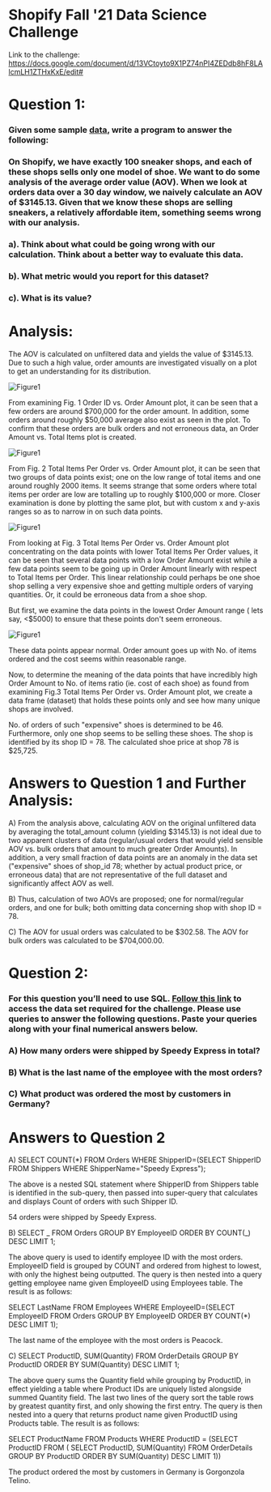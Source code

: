 # <strong>Shopify Fall '21 Data Science Challenge</strong>

Link to the challenge: https://docs.google.com/document/d/13VCtoyto9X1PZ74nPI4ZEDdb8hF8LAlcmLH1ZTHxKxE/edit#

# Question 1:

### Given some sample [data](https://docs.google.com/spreadsheets/d/16i38oonuX1y1g7C_UAmiK9GkY7cS-64DfiDMNiR41LM/edit#gid=0), write a program to answer the following:

### On Shopify, we have exactly 100 sneaker shops, and each of these shops sells only one model of shoe. We want to do some analysis of the average order value (AOV). When we look at orders data over a 30 day window, we naively calculate an AOV of $3145.13. Given that we know these shops are selling sneakers, a relatively affordable item, something seems wrong with our analysis.

### a). Think about what could be going wrong with our calculation. Think about a better way to evaluate this data.

### b). What metric would you report for this dataset?

### c). What is its value?

# Analysis:

The AOV is calculated on unfiltered data and yields
the value of $3145.13. Due to such a high value, order amounts are investigated visually on a plot to get an understanding for its distribution.

![Figure1](Q1_Fig1.png)

From examining Fig. 1 Order ID vs. Order Amount plot, it can be seen that a few orders are around $700,000 for the order amount. In addition, some orders around roughly $50,000 average also exist as seen in the plot. To confirm that these orders are bulk orders and not erroneous data, an Order Amount vs. Total Items plot is created.

![Figure1](Q1_Fig2.png)

From Fig. 2 Total Items Per Order vs. Order Amount plot, it can be seen that two groups of data points exist; one on the low range of total items and one around roughly 2000 items. It seems strange that some orders where total items per order are low are totalling up to roughly $100,000 or more. Closer examination is done by plotting the same plot, but with custom x and y-axis ranges so as to narrow in on such data points.

![Figure1](Q1_Fig3.png)

From looking at Fig. 3 Total Items Per Order vs. Order Amount plot concentrating on the
data points with lower Total Items Per Order values, it can be seen that several data points with a low Order Amount exist while
a few data points seem to be going up in Order Amount linearly with respect to Total Items per Order.
This linear relationship could perhaps be one shoe shop selling a very expensive shoe
and getting multiple orders of varying quantities. Or, it could be erroneous data from a shoe shop.

But first, we examine the data points in the lowest Order Amount range ( lets say, <$5000) to ensure that these points don't seem erroneous.

![Figure1](Q1_Fig4.png)

These data points appear normal. Order amount goes up with No. of items ordered and the cost seems within reasonable range.

Now, to determine the meaning of the data points that have incredibly high Order Amount to No. of items ratio (ie. cost of each shoe) as found from examining Fig.3 Total Items Per Order vs. Order Amount plot,
we create a data frame (dataset) that holds these points only and see how many unique shops are involved.

No. of orders of such "expensive" shoes is determined to be 46.
Furthermore, only one shop seems to be selling these shoes. The shop is identified by its shop ID = 78.
The calculated shoe price at shop 78 is $25,725.

# Answers to Question 1 and Further Analysis:

A)
From the analysis above, calculating AOV on the original unfiltered data by averaging the
total_amount column (yielding $3145.13) is not ideal due to two apparent clusters of data
(regular/usual orders that would yield sensible AOV vs. bulk orders that amount to much greater Order Amounts). In addition, a very small fraction of data points are an anomaly in the data set ("expensive" shoes
of shop_id 78; whether by actual product price, or erroneous data) that are not representative of
the full dataset and significantly affect AOV as well.

B)
Thus, calculation of two AOVs are proposed; one for normal/regular orders, and one for bulk; both
omitting data concerning shop with shop ID = 78.

C)
The AOV for usual orders was calculated to be $302.58.
The AOV for bulk orders was calculated to be $704,000.00.

# Question 2:

### For this question you’ll need to use SQL. [Follow this link](https://www.w3schools.com/SQL/TRYSQL.ASP?FILENAME=TRYSQL_SELECT_ALL) to access the data set required for the challenge. Please use queries to answer the following questions. Paste your queries along with your final numerical answers below.

### A) How many orders were shipped by Speedy Express in total?

### B) What is the last name of the employee with the most orders?

### C) What product was ordered the most by customers in Germany?

# Answers to Question 2

A)
SELECT COUNT(\*) FROM Orders WHERE ShipperID=(SELECT ShipperID FROM Shippers WHERE ShipperName="Speedy Express");

The above is a nested SQL statement where ShipperID from Shippers table is identified in the sub-query, then passed into super-query that calculates and displays Count of orders with such Shipper ID.

54 orders were shipped by Speedy Express.

B)
SELECT _
FROM Orders
GROUP BY EmployeeID
ORDER BY COUNT(_) DESC
LIMIT 1;

The above query is used to identify employee ID with the most orders. EmployeeID field is grouped by COUNT and ordered from highest to lowest, with only the highest being outputted.
The query is then nested into a query getting employee name given EmployeeID using Employees table. The result is as follows:

SELECT LastName FROM Employees WHERE EmployeeID=(SELECT EmployeeID
FROM Orders
GROUP BY EmployeeID
ORDER BY COUNT(\*) DESC
LIMIT 1);

The last name of the employee with the most orders is Peacock.

C) SELECT ProductID, SUM(Quantity)
FROM OrderDetails
GROUP BY ProductID
ORDER BY SUM(Quantity) DESC
LIMIT 1;

The above query sums the Quantity field while grouping by ProductID, in effect yielding a table where Product IDs are uniquely listed alongside summed Quantity field. The last two lines of the query sort the table rows by greatest quantity first, and only showing the first entry. The query is then nested into a query that returns product name given ProductID using Products table. The result is as follows:

SELECT ProductName FROM Products WHERE ProductID = (SELECT ProductID FROM (
SELECT ProductID, SUM(Quantity)
FROM OrderDetails
GROUP BY ProductID
ORDER BY SUM(Quantity) DESC
LIMIT 1))

The product ordered the most by customers in Germany is Gorgonzola Telino.
